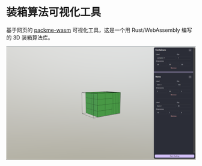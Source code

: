 # 装箱算法可视化工具

基于网页的 [packme-wasm](https://github.com/adeyahya/packme-wasm) 可视化工具，这是一个用 Rust/WebAssembly 编写的 3D 装箱算法库。

![截图](screenshot.png "截图")
